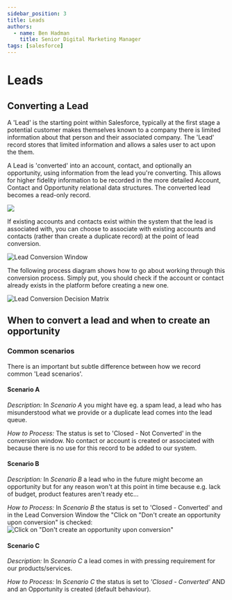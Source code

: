 ```yaml
---
sidebar_position: 3
title: Leads
authors:
  - name: Ben Hadman
    title: Senior Digital Marketing Manager
tags: [salesforce]
---
```


# Leads

## Converting a Lead

A 'Lead' is the starting point within Salesforce, typically at the first stage a potential customer makes themselves known to a company there is limited information about that person and their associated company. The 'Lead' record stores that limited information and allows a sales user to act upon the them. 

A Lead is 'converted' into an account, contact, and optionally an opportunity, using information from the lead you're converting. This allows for higher fidelity information to be recorded in the more detailed Account, Contact and Opportunity relational data structures.
The converted lead becomes a read-only record.

![](https://douglascayers.files.wordpress.com/2014/09/lead_conversion.png)

If existing accounts and contacts exist within the system that the lead is associated with, you can choose to associate with existing accounts and contacts (rather than create a duplicate record) at the point of lead conversion.

![Lead Conversion Window](https://res.cloudinary.com/hy4kyit2a/f_auto,fl_lossy,q_70/learn/modules/leads_opportunities_lightning_experience/create-and-convert-leads-lightning/images/bbaa57bf095de982b6e9f5f99b357307_convert-lead.png)

The following process diagram shows how to go about working through this conversion process. Simply put, you should check if the account or contact already exists in the platform before creating a new one.

![Lead Conversion Decision Matrix](https://focusonforce.com/wp-content/uploads/2014/02/Salesforce-Lead-Conversion-Process2.png)

## When to convert a lead and when to create an opportunity

### Common scenarios

There is an important but subtle difference between how we record common 'Lead scenarios'.

#### Scenario A

_Description:_ In *Scenario A* you might have eg. a spam lead, a lead who has misunderstood what we provide or a duplicate lead comes into the lead queue.

_How to Process:_ The status is set to 'Closed - Not Converted' in the conversion window. No contact or account is created or associated with because there is no use for this record to be added to our system.

#### Scenario B
_Description:_ In *Scenario B* a lead who in the future might become an opportunity but for any reason won't at this point in time because e.g. lack of budget, product features aren't ready etc...

_How to Process:_ In *Scenario B* the status is set to 'Closed - Converted' and in the Lead Conversion Window the "Click on "Don't create an opportunity upon conversion" is checked:
![Click on "Don't create an opportunity upon conversion"](https://d3q7ie80jbiqey.cloudfront.net/media/image/zoom/5878c0ad-1493-4e3b-abcf-5d5b3e4e3f64/2.5/27.674790083657/70.284700581968?0)

#### Scenario C
_Description:_ In *Scenario C* a lead comes in with pressing requirement for our products/services.

_How to Process:_ In *Scenario C* the status is set to _'Closed - Converted'_ AND and an Opportunity is created (default behaviour).




